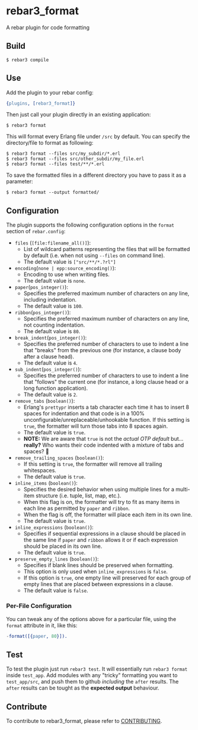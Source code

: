 # rebar3_format

A rebar plugin for code formatting

## Build

    $ rebar3 compile

## Use

Add the plugin to your rebar config:

```erlang
{plugins, [rebar3_format]}
```

Then just call your plugin directly in an existing application:

    $ rebar3 format

This will format every Erlang file under `/src` by default. You can specify the directory/file to format as following:

    $ rebar3 format --files src/my_subdir/*.erl
    $ rebar3 format --files src/other_subdir/my_file.erl
    $ rebar3 format --files test/**/*.erl

To save the formatted files in a different directory you have to pass it as a parameter:

    $ rebar3 format --output formatted/

## Configuration

The plugin supports the following configuration options in the `format` section of `rebar.config`:

* `files` (`[file:filename_all()]`):
    - List of wildcard patterns representing the files that will be formatted by default (i.e. when not using `--files` on command line).
    - The default value is `["src/**/*.?rl"]`
* `encoding`(`none | epp:source_encoding()`):
    - Encoding to use when writing files.
    - The default value is `none`.
* `paper`(`pos_integer()`):
    - Specifies the preferred maximum number of characters on any line, including indentation.
    - The default value is `100`.
* `ribbon`(`pos_integer()`):
    - Specifies the preferred maximum number of characters on any line, not counting indentation.
    - The default value is `80`.
* `break_indent`(`pos_integer()`):
    - Specifies the preferred number of characters to use to indent a line that "breaks" from the previous one (for instance, a clause body after a clause head).
    - The default value is `4`.
* `sub_indent`(`pos_integer()`):
    - Specifies the preferred number of characters to use to indent a line that "follows" the current one (for instance, a long clause head or a long function application).
    - The default value is `2`.
* `remove_tabs` (`boolean()`):
    - Erlang's `prettypr` inserts a tab character each time it has to insert 8 spaces for indentation and that code is in a 100% unconfigurable/unreplaceable/unhookable function. If this setting is `true`, the formatter will turn those tabs into 8 spaces again.
    - The default value is `true`.
    - **NOTE:** We are aware that `true` is not the _actual OTP default_ but... **really?** Who wants their code indented with a mixture of tabs and spaces? 🙈
* `remove_trailing_spaces` (`boolean()`):
    - If this setting is `true`, the formatter will remove all trailing whitespaces.
    - The default value is `true`.
* `inline_items` (`boolean()`):
    - Specifies the desired behavior when using multiple lines for a multi-item structure (i.e. tuple, list, map, etc.).
    - When this flag is on, the formatter will try to fit as many items in each line as permitted by `paper` and `ribbon`.
    - When the flag is off, the formatter will place each item in its own line.
    - The default value is `true`.
* `inline_expressions` (`boolean()`):
    - Specifies if sequential expressions in a clause should be placed in the same line if `paper` and `ribbon` allows it or if each expression should be placed in its own line.
    - The default value is `true`.
* `preserve_empty_lines` (`boolean()`):
    - Specifies if blank lines should be preserved when formatting.
    - This option is only used when `inline_expressions` is `false`.
    - If this option is `true`, one empty line will preserved for each group of empty lines that are placed between expressions in a clause.
    - The default value is `false`.

### Per-File Configuration

You can tweak any of the options above for a particular file, using the `format` attribute in it, like this:

```erlang
-format([{paper, 80}]).
```

## Test

To test the plugin just run `rebar3 test`.
It will essentially run `rebar3 format` inside `test_app`.
Add modules with any "tricky" formatting you want to `test_app/src`, and push them to github _including_ the `after` results.
The `after` results can be tought as the **expected output** behaviour.

## Contribute

To contribute to rebar3_format, please refer to [CONTRIBUTING](CONTRIBUTING.md).
